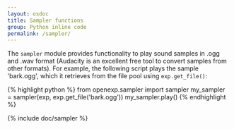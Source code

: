 ```yaml
---
layout: osdoc
title: Sampler functions
group: Python inline code
permalink: /sampler/
---
```


The `sampler` module provides functionality to play sound samples in .ogg and .wav format (Audacity is an excellent free tool to convert samples from other formats). For example, the following script plays the sample 'bark.ogg', which it retrieves from the file pool using `exp.get_file()`:

{% highlight python %}
from openexp.sampler import sampler
my_sampler = sampler(exp, exp.get_file('bark.ogg'))
my_sampler.play()
{% endhighlight %}

{% include doc/sampler %}